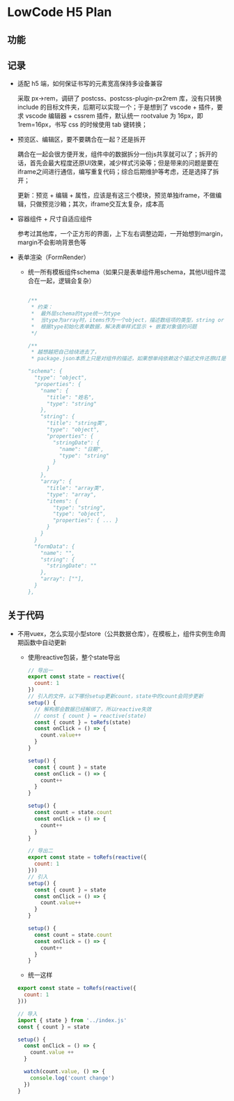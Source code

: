 # LowCode H5 Plan

## 功能

## 记录

- 适配 h5 端，如何保证书写的元素宽高保持多设备兼容

  采取 px->rem，调研了 postcss、postcss-plugin-px2rem 库，没有只转换 include 的目标文件夹，后期可以实现一个；于是想到了 vscode + 插件，要求 vscode 编辑器 + cssrem 插件，默认统一 rootvalue 为 16px，即 1rem=16px，书写 css 的时候使用 tab 键转换；

- 预览区、编辑区，要不要耦合在一起？还是拆开

  耦合在一起会很方便开发，组件中的数据拆分一份js共享就可以了；拆开的话，首先会最大程度还原UI效果，减少样式污染等；但是带来的问题是要在iframe之间进行通信，编写重复代码；综合后期维护等考虑，还是选择了拆开；
  
  更新：预览 + 编辑 + 属性，应该是有这三个模块，预览单独iframe，不做编辑，只做预览沙箱；其次，iframe交互太复杂，成本高

- 容器组件 + 尺寸自适应组件

  参考过其他库，一个正方形的界面，上下左右调整边距，一开始想到margin，margin不会影响背景色等

- 表单渲染（FormRender）

  - 统一所有模板组件schema（如果只是表单组件用schema，其他UI组件混合在一起，逻辑会复杂）

    ```js
      
    /** 
     * 约束：
     *  最外层schema的type统一为type
     *  当type为array时，items作为一个object，描述数组项的类型，string or object，或者校验，或者props等属性
     *  根据type初始化表单数据，解决表单样式显示 + 嵌套对象值的问题
     */

    /**
     * 越想越把自己给绕进去了，
     * package.json本质上只是对组件的描述，如果想单纯依赖这个描述文件还原UI是不可能，是需要自己开发的

    "schema": {
      "type": "object",
      "properties": {
        "name": {
          "title": "姓名",
          "type": "string"
        },
        "string": {
          "title": "string类",
          "type": "object",
          "properties": {
            "stringDate": {
              "name": "日期",
              "type": "string"
            }
          }
        },
        "array": {
          "title": "array类",
          "type": "array",
          "items": {
            "type": "string",
            "type": "object",
            "properties": { ... }
          }
        }
      }
      "formData": {
        "name": "",
        "string": {
          "stringDate": ""
        },
        "array": [""],
      }
    },
    ```

## 关于代码

- 不用vuex，怎么实现小型store（公共数据仓库），在模板上，组件实例生命周期函数中自动更新

  - 使用reactive包装，整个state导出
    ```js
    // 导出一
    export const state = reactive({
      count: 1
    })
    // 引入的文件，以下哪份setup更新count，state中的count会同步更新
    setup() {
      // 解构那会数据已经解绑了，所以reactive失效
      // const { count } = reactive(state) 
      const { count } = toRefs(state)
      const onClick = () => {
        count.value++
      }
    }

    setup() {
      const { count } = state
      const onClick = () => {
        count++
      }
    }

    setup() {
      const count = state.count
      const onClick = () => {
        count++
      }
    }
    ```
    ```js
    // 导出二
    export const state = toRefs(reactive({
      count: 1
    }))
    // 引入
    setup() {
      const { count } = state
      const onClick = () => {
        count.value++
      }
    }

    setup() {
      const count = state.count
      const onClick = () => {
        count++
      }
    }
    ```

  - 统一这样
  ```js
  export const state = toRefs(reactive({
    count: 1
  }))

  // 导入
  import { state } from '../index.js'
  const { count } = state

  setup() {
    const onClick = () => {
      count.value ++
    }

    watch(count.value, () => {
      console.log('count change')
    })
  }
  ```
